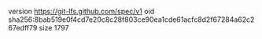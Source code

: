 version https://git-lfs.github.com/spec/v1
oid sha256:8bab519e0f4cd7e20c8c28f803ce90ea1cde61acfc8d2f67284a62c267edff79
size 1797
